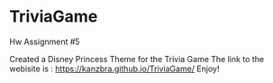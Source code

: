 # TriviaGame
Hw Assignment #5

Created a Disney Princess Theme for the Trivia Game
The link to the webisite is :  https://kanzbra.github.io/TriviaGame/
Enjoy!
